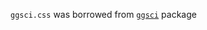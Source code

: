 `ggsci.css` was borrowed from [`ggsci`](https://github.com/road2stat/ggsci/tree/master/vignettes) package
